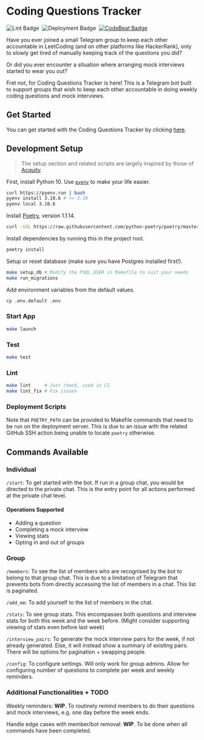 # Coding Questions Tracker

![Lint Badge](https://github.com/zhuhanming/coding-questions-bot/workflows/Lint/badge.svg)&nbsp;&nbsp;![Deployment Badge](https://github.com/zhuhanming/coding-questions-bot/workflows/Deploy%20via%20SSH/badge.svg)&nbsp;&nbsp;[![CodeBeat Badge](https://codebeat.co/badges/a55a5fb0-6d46-41af-ba3d-0c733c8ef40b)](https://codebeat.co/a/zhu-hanming/projects/github-com-zhuhanming-coding-questions-bot-main)

Have you ever joined a small Telegram group to keep each other accountable in LeetCoding (and on other platforms like HackerRank), only to slowly get tired of manually keeping track of the questions you did?

Or did you ever encounter a situation where arranging mock interviews started to wear you out?

Fret not, for Coding Questions Tracker is here! This is a Telegram bot built to support groups that wish to keep each other accountable in doing weekly coding questions and mock interviews.

## Get Started

You can get started with the Coding Questions Tracker by clicking [here](http://t.me/CodingQuestionsBot).

## Development Setup

> The setup section and related scripts are largely inspired by those of [Acquity](https://github.com/acquity/api).

First, install Python 10. Use [`pyenv`](https://github.com/pyenv/pyenv) to make your life easier.

```bash
curl https://pyenv.run | bash
pyenv install 3.10.6 # >= 3.10
pyenv local 3.10.6
```

Install [Poetry](https://python-poetry.org), version 1.1.14.

```bash
curl -sSL https://raw.githubusercontent.com/python-poetry/poetry/master/install-poetry.py | env POETRY_VERSION=1.1.14 python -
```

Install dependencies by running this in the project root.

```bash
poetry install
```

Setup or reset database (make sure you have Postgres installed first!).

```bash
make setup_db # Modify the PSQL_USER in Makefile to suit your needs
make run_migrations
```

Add environment variables from the default values.

```bash
cp .env.default .env
```

### Start App

```bash
make launch
```

### Test

```bash
make test
```

### Lint

```bash
make lint     # Just check, used in CI
make lint_fix # Fix issues
```

### Deployment Scripts

Note that `POETRY_PATH` can be provided to Makefile commands that need to be run on the deployment server. This is due to an issue with the related GitHub SSH action being unable to locate `poetry` otherwise.

## Commands Available

### Individual

`/start`: To get started with the bot. If run in a group chat, you would be directed to the private chat. This is the entry point for all actions performed at the private chat level.

#### Operations Supported

- Adding a question
- Completing a mock interview
- Viewing stats
- Opting in and out of groups

### Group

`/members`: To see the list of members who are recognised by the bot to belong to that group chat. This is due to a limitation of Telegram that prevents bots from directly accessing the list of members in a chat. This list is paginated.

`/add_me`: To add yourself to the list of members in the chat.

`/stats`: To see group stats. This encompasses both questions and interview stats for both this week and the week before. (Might consider supporting viewing of stats even before last week)

`/interview_pairs`: To generate the mock interview pairs for the week, if not already generated. Else, it will instead show a summary of existing pairs. There will be options for pagination + swapping people.

`/config`: To configure settings. Will only work for group admins. Allow for configuring number of questions to complete per week and weekly reminders.

### Additional Functionalities + TODO

Weekly reminders: **WIP**. To routinely remind members to do their questions and mock interviews, e.g. one day before the week ends.

Handle edge cases with member/bot removal: **WIP**. To be done when all commands have been completed.
